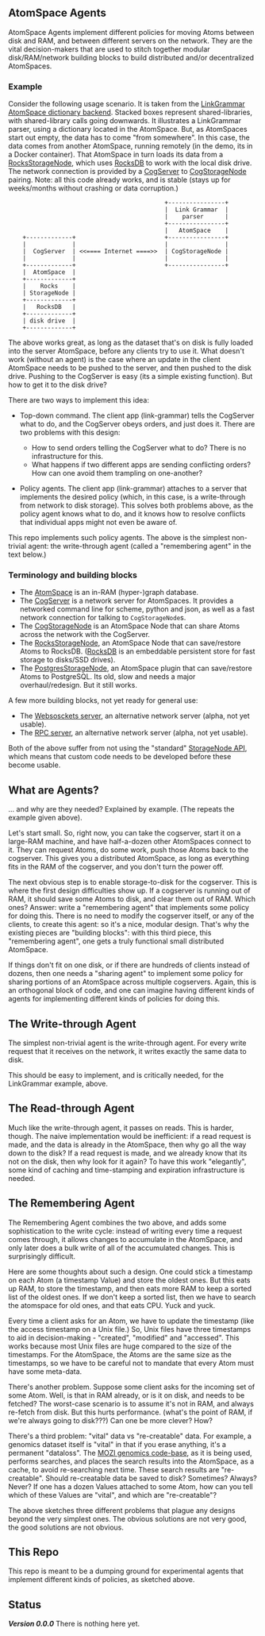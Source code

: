 
AtomSpace Agents
----------------
AtomSpace Agents implement different policies for moving Atoms between
disk and RAM, and between different servers on the network. They are
the vital decision-makers that are used to stitch together modular
disk/RAM/network building blocks to build distributed and/or
decentralized AtomSpaces.

### Example
Consider the following usage scenario. It is taken from the
[LinkGrammar AtomSpace dictionary backend](https://github.com/opencog/link-grammar/tree/master/link-grammar/dict-atomese).
Stacked boxes represent shared-libraries, with shared-library calls going
downwards. It illustrates a LinkGrammar parser, using a dictionary located
in the AtomSpace. But, as AtomSpaces start out empty, the data has to come
"from somewhere". In this case, the data comes from another AtomSpace, running
remotely (in the demo, its in a Docker container).  That AtomSpace in turn
loads its data from a
[RocksStorageNode](https://github.com/opencog/opencog-rocks), which uses
[RocksDB](https://rocksdb.org) to work with the local disk drive.
The network connection is provided by a
[CogServer](https://github.com/opencog/cogserver) to
[CogStorageNode](https://github.com/opencog/opencog-cog) pairing.
Note: all this code already works, and is stable (stays up for weeks/months
without crashing or data corruption.)
```
                                            +----------------+
                                            |  Link Grammar  |
                                            |    parser      |
                                            +----------------+
                                            |   AtomSpace    |
    +-------------+                         +----------------+
    |             |                         |                |
    |  CogServer  | <<==== Internet ====>>  | CogStorageNode |
    |             |                         |                |
    +-------------+                         +----------------+
    |  AtomSpace  |
    +-------------+
    |    Rocks    |
    | StorageNode |
    +-------------+
    |   RocksDB   |
    +-------------+
    | disk drive  |
    +-------------+
```
The above works great, as long as the dataset that's on disk is fully
loaded into the server AtomSpace, before any clients try to use it.
What doesn't work (without an agent) is the case where an update in the
client AtomSpace needs to be pushed to the server, and then pushed to
the disk drive.  Pushing to the CogServer is easy (its a simple existing
function). But how to get it to the disk drive?

There are two ways to implement this idea:
* Top-down command. The client app (link-grammar) tells the CogServer
  what to do, and the CogServer obeys orders, and just does it. There
  are two problems with this design:
  - How to send orders telling the CogServer what to do? There is no
    infrastructure for this.
  - What happens if two different apps are sending conflicting orders?
    How can one avoid them trampling on one-another?

* Policy agents. The client app (link-grammar) attaches to a server that
  implements the desired policy (which, in this case, is a write-through
  from network to disk storage).  This solves both problems above, as
  the policy agent knows what to do, and it knows how to resolve conflicts
  that individual apps might not even be aware of.

This repo implements such policy agents. The above is the simplest
non-trivial agent: the write-through agent (called a "remembering agent"
in the text below.)

### Terminology and building blocks
* The [AtomSpace](https://github.com/opencog/atomspace) is an in-RAM
  (hyper-)graph database.
* The [CogServer](https://github.com/opencog/cogserver) is a network
  server for AtomSpaces. It provides a networked command line for
  scheme, python and json, as well as a fast network connection for
  talking to `CogStorageNode`s.
* The [CogStorageNode](https://github.com/opencog/atomspace-cog) is
  an AtomSpace Node that can share Atoms across the network with
  the CogServer.
* The [RocksStorageNode](https://github.com/opencog/atomspace-rocks),
  an AtomSpace Node that can save/restore Atoms to RocksDB.
  ([RocksDB](https://rocksdb.org/) is an  embeddable persistent
  store for fast storage to disks/SSD drives).
* The [PostgresStorageNode](https://github.com/opencog/atomspace/tree/master/opencog/persist/sql),
  an AtomSpace plugin that can save/restore Atoms to PostgreSQL.
  Its old, slow and needs a major overhaul/redesign. But it still works.

A few more building blocks, not yet ready for general use:
* The [Websosckets server](https://github.com/opencog/atomspace-websockets),
  an alternative network server (alpha, not yet usable).
* The [RPC server](https://github.com/habush/atomspace-rpc),
  an alternative network server (alpha, not yet usable).

Both of the above suffer from not using the "standard"
[StorageNode API](https://wiki.opencog.org/w/StorageNode), which means
that custom code needs to be developed before these become usable.

What are Agents?
----------------
... and why are they needed? Explained by example. (The repeats the
example given above).

Let's start small. So, right now, you can take the cogserver, start it
on a large-RAM machine, and have half-a-dozen other AtomSpaces connect
to it. They can request Atoms, do some work, push those Atoms back to
the cogserver. This gives you a distributed AtomSpace, as long as
everything fits in the RAM of the cogserver, and you don't turn the
power off.

The next obvious step is to enable storage-to-disk for the cogserver.
This is where the first design difficulties show up.  If a cogserver
is running out of RAM, it should save some Atoms to disk, and clear
them out of RAM. Which ones?  Answer: write a "remembering agent" that
implements some policy for doing this.  There is no need to modify
the cogserver itself, or any of the clients, to create this agent:
so it's a nice, modular design. That's why the existing pieces are
"building blocks": with this third piece, this "remembering agent",
one gets a truly functional small distributed AtomSpace.

If things don't fit on one disk, or if there are hundreds of clients
instead of dozens, then one needs a "sharing agent" to implement some
policy for sharing portions of an AtomSpace across multiple cogservers.
Again, this is an orthogonal block of code, and one can imagine having
different kinds of agents for implementing different kinds of policies
for doing this.

The Write-through Agent
-----------------------
The simplest non-trivial agent is the write-through agent. For every
write request that it receives on the network, it writes exactly the
same data to disk.

This should be easy to implement, and is critically needed, for the
LinkGrammar example, above.

The Read-through Agent
-----------------------
Much like the write-through agent, it passes on reads. This is harder,
though. The naive implementation would be inefficient: if a read request
is made, and the data is already in the AtomSpace, then why go all the
way down to the disk?  If a read request is made, and we already know
that its not on the disk, then why look for it again? To have this work
"elegantly", some kind of caching and time-stamping and expiration
infrastructure is needed.

The Remembering Agent
---------------------
The Remembering Agent combines the two above, and adds some
sophistication to the write cycle: instead of writing every time a
request comes through, it allows changes to accumulate in the AtomSpace,
and only later does a bulk write of all of the accumulated changes.
This is surprisingly difficult.

Here are some thoughts about such a design. One could stick a timestamp
on each Atom (a timestamp Value) and store the oldest ones. But this
eats up RAM, to store the timestamp, and then eats more RAM to keep
a sorted list of the oldest ones. If we don't keep a sorted list,
then we have to search the atomspace for old ones, and that eats CPU.
Yuck and yuck.

Every time a client asks for an Atom, we have to update the timestamp
(like the access timestamp on a Unix file.)  So, Unix files have three
timestamps to aid in decision-making - "created", "modified" and "accessed".
This works because most Unix files are huge compared to the size of the
timestamps. For the AtomSpace, the Atoms are the same size as the
timestamps, so we have to be careful not to mandate that every Atom
must have some meta-data.

There's another problem. Suppose some client asks for the incoming set
of some Atom. Well, is that in RAM already, or is it on disk, and needs
to be fetched? The worst-case scenario is to assume it's not in RAM, and
always re-fetch from disk. But this hurts performance. (what's the point
of RAM, if we're always going to disk???) Can one be more clever? How?

There's a third problem: "vital" data vs "re-creatable" data. For example,
a genomics dataset itself is "vital" in that if you erase anything, it's a
permanent "dataloss".  The [MOZI genomics code-base](https://github/mozi-ai),
as it is being used, performs searches, and places the search results into
the AtomSpace, as a cache, to avoid re-searching next time. These search
results are "re-creatable".   Should re-creatable data be saved to disk?
Sometimes? Always? Never? If one has a dozen Values attached to some Atom,
how can you tell which of these Values are "vital", and which are
"re-creatable"?

The above sketches three different problems that plague any designs
beyond the very simplest ones.  The obvious solutions are not very good,
the good solutions are not obvious.

This Repo
---------
This repo is meant to be a dumping ground for experimental agents that
implement different kinds of policies, as sketched above.

Status
------
***Version 0.0.0*** There is nothing here yet.
